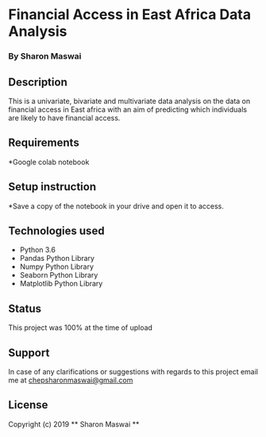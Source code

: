 # Financial Access in East Africa Data Analysis

### By Sharon Maswai

## Description
This is a univariate, bivariate and multivariate data analysis on the data on financial access in East africa with an aim of predicting which individuals are likely to have financial access.

## Requirements

*Google colab notebook

## Setup instruction

*Save a copy of the notebook in your drive and open it to access.

## Technologies used
* Python 3.6
* Pandas Python Library
* Numpy Python Library
* Seaborn Python Library
* Matplotlib Python Library

## Status
This project was 100% at the time of upload

## Support
In case of any clarifications or suggestions with regards to this project email me at chepsharonmaswai@gmail.com

## License
Copyright (c) 2019 ** Sharon Maswai **
